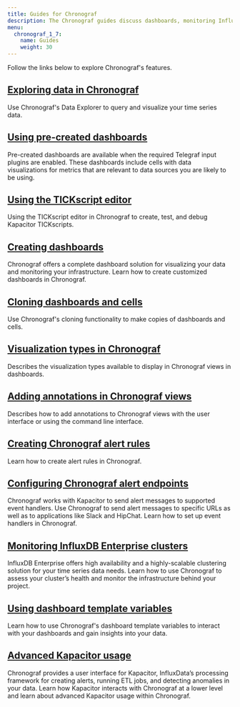 ```yaml
---
title: Guides for Chronograf
description: The Chronograf guides discuss dashboards, monitoring InfluxDB Enterprise clusters, Kapacitor alerts and event handlers, template variables, visualization types, and TICKscript editing/logging.
menu:
  chronograf_1_7:
    name: Guides
    weight: 30
---
```


Follow the links below to explore Chronograf's features.


## [Exploring data in Chronograf](/chronograf/v1.7/guides/querying-data)

Use Chronograf's Data Explorer to query and visualize your time series data.

## [Using pre-created dashboards](/chronograf/v1.7/guides/using-precreated-dashboards/)

Pre-created dashboards are available when the required Telegraf input plugins are enabled. These dashboards include cells with data visualizations for metrics that are relevant to data sources you are likely to be using.   

## [Using the TICKscript editor](/chronograf/v1.7/guides/tickscript-logging/)

Using the TICKscript editor in Chronograf to create, test, and debug Kapacitor TICKscripts.

## [Creating dashboards](/chronograf/v1.7/guides/create-a-dashboard/)

Chronograf offers a complete dashboard solution for visualizing your data and monitoring your infrastructure.
Learn how to create customized dashboards in Chronograf.

## [Cloning dashboards and cells](/chronograf/v1.7/guides/cloning-in-ui/)

Use Chronograf's cloning functionality to make copies of dashboards and cells.

## [Visualization types in Chronograf](/chronograf/v1.7/guides/visualization-types/)

Describes the visualization types available to display in Chronograf views in dashboards.

## [Adding annotations in Chronograf views](/chronograf/v1.7/guides/annotations/)

Describes how to add annotations to Chronograf views with the user interface or using the command line interface.

## [Creating Chronograf alert rules](/chronograf/v1.7/guides/create-alert-rules/)

Learn how to create alert rules in Chronograf.

## [Configuring Chronograf alert endpoints](/chronograf/v1.7/guides/configuring-alert-endpoints/)

Chronograf works with Kapacitor to send alert messages to supported event handlers.
Use Chronograf to send alert messages to specific URLs as well as to applications like Slack and HipChat.
Learn how to set up event handlers in Chronograf.

## [Monitoring InfluxDB Enterprise clusters](/chronograf/v1.7/guides/monitoring-influxenterprise-clusters/)

InfluxDB Enterprise offers high availability and a highly-scalable clustering solution for your time series data needs.
Learn how to use Chronograf to assess your cluster’s health and monitor the infrastructure behind your project.

## [Using dashboard template variables](/chronograf/v1.7/guides/dashboard-template-variables/)

Learn how to use Chronograf's dashboard template variables to interact with your dashboards and gain insights into your data.

## [Advanced Kapacitor usage](/chronograf/v1.7/guides/advanced-kapacitor/)

Chronograf provides a user interface for Kapacitor, InfluxData’s processing framework for creating alerts, running ETL jobs, and detecting anomalies in your data.
Learn how Kapacitor interacts with Chronograf at a lower level and learn about advanced Kapacitor usage within Chronograf.
